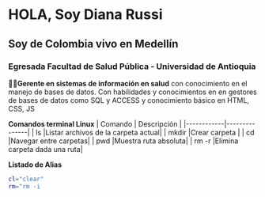 # HOLA, Soy Diana Russi
## Soy de **Colombia** vivo en Medellín
### Egresada **Facultad de Salud Pública - Universidad de Antioquia** 
👩‍💻**Gerente en sistemas de información en salud** con conocimiento en el manejo de
bases de datos. Con habilidades y conocimientos en  en gestores de
bases de datos como SQL y ACCESS y conocimiento básico en HTML, CSS, JS

**Comandos terminal Linux**
| Comando    | Descripción   |
|------------|---------------|
|     ls     |Listar archivos de la carpeta actual|
|     mkdir  |Crear carpeta   |
|     cd     |Navegar entre carpetas|
|     pwd     |Muestra ruta absoluta|
|     rm -r     |Elimina carpeta dada una ruta|


**Listado de Alias**
```bash
cl="clear"
rm="rm -i
```
